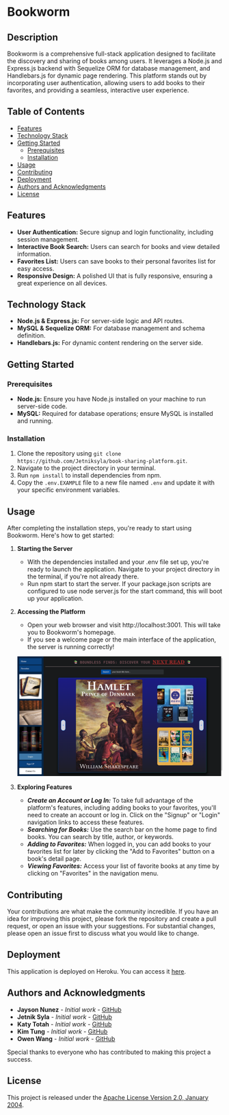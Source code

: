 # Bookworm

## Description
Bookworm is a comprehensive full-stack application designed to facilitate the discovery and sharing of books among users. It leverages a Node.js and Express.js backend with Sequelize ORM for database management, and Handlebars.js for dynamic page rendering. This platform stands out by incorporating user authentication, allowing users to add books to their favorites, and providing a seamless, interactive user experience.


## Table of Contents
- [Features](#features)
- [Technology Stack](#technology-stack)
- [Getting Started](#getting-started)
  - [Prerequisites](#prerequisites)
  - [Installation](#installation)
- [Usage](#usage)
- [Contributing](#contributing)
- [Deployment](#deployment)
- [Authors and Acknowledgments](#authors-and-acknowledgments)
- [License](#license)

## Features 
- **User Authentication:** Secure signup and login functionality, including session management.
- **Interactive Book Search:** Users can search for books and view detailed information.
- **Favorites List:** Users can save books to their personal favorites list for easy access.
- **Responsive Design:** A polished UI that is fully responsive, ensuring a great experience on all devices.

## Technology Stack
- **Node.js & Express.js:** For server-side logic and API routes.
- **MySQL & Sequelize ORM:** For database management and schema definition. 
- **Handlebars.js:** For dynamic content rendering on the server side.

## Getting Started

### Prerequisites
- **Node.js:** Ensure you have Node.js installed on your machine to run server-side code. 
- **MySQL:** Required for database operations; ensure MySQL is installed and running.

### Installation
1.  Clone the repository using `git clone https://github.com/Jetniksyla/book-sharing-platform.git`.
2.  Navigate to the project directory in your terminal.
3.  Run `npm install` to install dependencies from npm.
4. Copy the `.env.EXAMPLE` file to a new file named `.env` and update it with your specific environment variables.

## Usage
After completing the installation steps, you're ready to start using Bookworm. Here's how to get started:

1. **Starting the Server**
    - With the dependencies installed and your .env file set up, you're ready to launch the application. Navigate to your project directory in the terminal, if you're not already there.
    - Run npm start to start the server. If your package.json scripts are configured to use node server.js for the start command, this will boot up your application.

2. **Accessing the Platform**
    - Open your web browser and visit http://localhost:3001. This will take you to Bookworm's homepage.
    - If you see a welcome page or the main interface of the application, the server is running correctly!

    ![Screenshot of the Book Sharing Platform, showcasing the home page with search functionality.](./public/images/Homepage.png)

3. **Exploring Features**
    - ***Create an Account or Log In:*** To take full advantage of the platform's features, including adding books to your favorites, you'll need to create an account or log in. Click on the "Signup" or "Login" navigation links to access these features.
    - ***Searching for Books:*** Use the search bar on the home page to find books. You can search by title, author, or keywords.
    - ***Adding to Favorites:*** When logged in, you can add books to your favorites list for later by clicking the "Add to Favorites" button on a book's detail page.
    - ***Viewing Favorites:*** Access your list of favorite books at any time by clicking on "Favorites" in the navigation menu. 


## Contributing
Your contributions are what make the community incredible. If you have an idea for improving this project, please fork the repository and create a pull request, or open an issue with your suggestions. For substantial changes, please open an issue first to discuss what you would like to change.

## Deployment
This application is deployed on Heroku. You can access it [here](https://search-book-application-dd0c88dd233b.herokuapp.com/signup).

## Authors and Acknowledgments
- **Jayson Nunez** - *Initial work* - [GitHub](https://github.com/JaysonNunez1)
- **Jetnik Syla** - *Initial work* - [GitHub](https://github.com/Jetniksyla)
- **Katy Totah** - *Initial work* - [GitHub](https://github.com/ktotah)
- **Kim Tung** - *Initial work* - [GitHub](https://github.com/ktung2018)
- **Owen Wang** - *Initial work* - [GitHub](https://github.com/owen8955)

Special thanks to everyone who has contributed to making this project a success. 

## License
This project is released under the [Apache License Version 2.0, January 2004](/LICENSE).